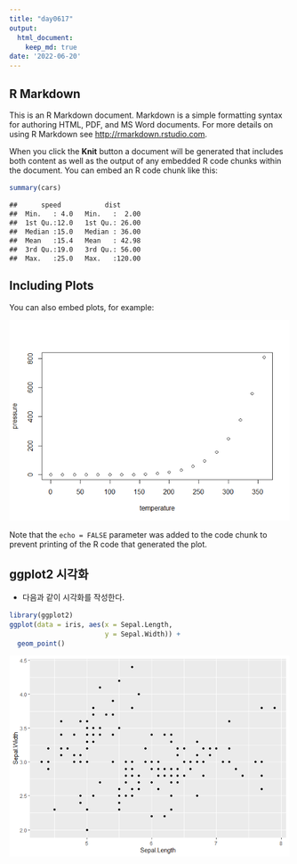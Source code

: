 ```yaml
---
title: "day0617"
output:
  html_document:
    keep_md: true
date: '2022-06-20'
---
```




## R Markdown

This is an R Markdown document. Markdown is a simple formatting syntax for authoring HTML, PDF, and MS Word documents. For more details on using R Markdown see <http://rmarkdown.rstudio.com>.

When you click the **Knit** button a document will be generated that includes both content as well as the output of any embedded R code chunks within the document. You can embed an R code chunk like this:


```r
summary(cars)
```

```
##      speed           dist       
##  Min.   : 4.0   Min.   :  2.00  
##  1st Qu.:12.0   1st Qu.: 26.00  
##  Median :15.0   Median : 36.00  
##  Mean   :15.4   Mean   : 42.98  
##  3rd Qu.:19.0   3rd Qu.: 56.00  
##  Max.   :25.0   Max.   :120.00
```

## Including Plots

You can also embed plots, for example:

![](day0617_1_files/figure-html/pressure-1.png)<!-- -->

Note that the `echo = FALSE` parameter was added to the code chunk to prevent printing of the R code that generated the plot.
## ggplot2 시각화
- 다음과 같이 시각화를 작성한다. 


```r
library(ggplot2)
ggplot(data = iris, aes(x = Sepal.Length, 
                        y = Sepal.Width)) + 
  geom_point()
```

![](day0617_1_files/figure-html/unnamed-chunk-1-1.png)<!-- -->
